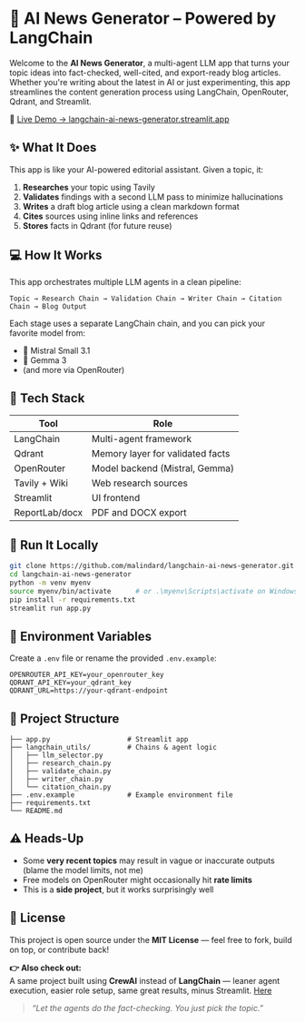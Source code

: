 # 🧠 AI News Generator – Powered by LangChain

Welcome to the **AI News Generator**, a multi-agent LLM app that turns your topic ideas into fact-checked, well-cited, and export-ready blog articles. Whether you're writing about the latest in AI or just experimenting, this app streamlines the content generation process using LangChain, OpenRouter, Qdrant, and Streamlit.

🎯 [Live Demo → langchain-ai-news-generator.streamlit.app](https://langchain-ai-news-generator.streamlit.app/)



## ✨ What It Does

This app is like your AI-powered editorial assistant. Given a topic, it:

1. **Researches** your topic using Tavily
2. **Validates** findings with a second LLM pass to minimize hallucinations
3. **Writes** a draft blog article using a clean markdown format
4. **Cites** sources using inline links and references
5. **Stores** facts in Qdrant (for future reuse)



## 💻 How It Works

This app orchestrates multiple LLM agents in a clean pipeline:

```text
Topic → Research Chain → Validation Chain → Writer Chain → Citation Chain → Blog Output
```

Each stage uses a separate LangChain chain, and you can pick your favorite model from:

- 🧠 Mistral Small 3.1
- 🤖 Gemma 3
- (and more via OpenRouter)



## 🧰 Tech Stack

| Tool            | Role                              |
|-----------------|-----------------------------------|
| LangChain       | Multi-agent framework             |
| Qdrant          | Memory layer for validated facts  |
| OpenRouter      | Model backend (Mistral, Gemma)    |
| Tavily + Wiki   | Web research sources              |
| Streamlit       | UI frontend                       |
| ReportLab/docx  | PDF and DOCX export               |



## 🚀 Run It Locally

```bash
git clone https://github.com/malindard/langchain-ai-news-generator.git
cd langchain-ai-news-generator
python -m venv myenv
source myenv/bin/activate      # or .\myenv\Scripts\activate on Windows
pip install -r requirements.txt
streamlit run app.py
```



## 🔑 Environment Variables

Create a `.env` file or rename the provided `.env.example`:

```env
OPENROUTER_API_KEY=your_openrouter_key
QDRANT_API_KEY=your_qdrant_key
QDRANT_URL=https://your-qdrant-endpoint
```



## 📁 Project Structure

```
├── app.py                   # Streamlit app
├── langchain_utils/         # Chains & agent logic
│   ├── llm_selector.py
│   ├── research_chain.py
│   ├── validate_chain.py
│   ├── writer_chain.py
│   └── citation_chain.py
├── .env.example             # Example environment file
├── requirements.txt
└── README.md
```



## ⚠️ Heads-Up

- Some **very recent topics** may result in vague or inaccurate outputs (blame the model limits, not me)
- Free models on OpenRouter might occasionally hit **rate limits**
- This is a **side project**, but it works surprisingly well



## 📄 License

This project is open source under the **MIT License** — feel free to fork, build on top, or contribute back!



**👉 Also check out:**  
A same project built using **CrewAI** instead of **LangChain** — leaner agent execution, easier role setup, same great results, minus Streamlit. [Here](https://github.com/malindard/multi-agent-ai-blog-generator)

> *“Let the agents do the fact-checking. You just pick the topic.”*